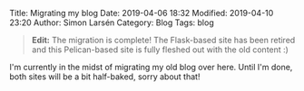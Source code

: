 Title: Migrating my blog
Date: 2019-04-06 18:32
Modified: 2019-04-10 23:20
Author: Simon Larsén
Category: Blog
Tags: blog

> **Edit:** The migration is complete! The Flask-based site has been retired
> and this Pelican-based site is fully fleshed out with the old content :)

I'm currently in the midst of migrating my old blog over here. Until I'm done,
both sites will be a bit half-baked, sorry about that!
